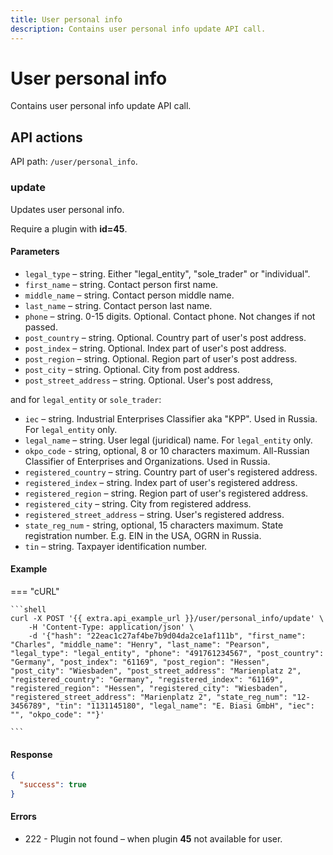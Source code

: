 ```yaml
---
title: User personal info
description: Contains user personal info update API call. 
---
```


# User personal info

Contains user personal info update API call.


## API actions

API path: `/user/personal_info`.

### update

Updates user personal info.

Require a plugin with **id=45**.

#### Parameters

* `legal_type` – string. Either "legal_entity", "sole_trader" or "individual".
* `first_name` – string. Contact person first name.
* `middle_name` – string. Contact person middle name.
* `last_name` – string. Contact person last name.
* `phone` – string. 0-15 digits. Optional. Contact phone. Not changes if not passed.
* `post_country` – string. Optional. Country part of user's post address.
* `post_index` – string. Optional. Index part of user's post address.
* `post_region` – string. Optional. Region part of user's post address.
* `post_city` – string. Optional. City from post address.
* `post_street_address` – string. Optional. User's post address,

and for `legal_entity` or `sole_trader`:

* `iec` – string. Industrial Enterprises Classifier aka "KPP". Used in Russia. For `legal_entity` only.
* `legal_name` – string. User legal (juridical) name. For `legal_entity` only.
* `okpo_code` - string, optional, 8 or 10 characters maximum. All-Russian Classifier of Enterprises and Organizations. Used in Russia.
* `registered_country` – string. Country part of user's registered address.
* `registered_index` – string. Index part of user's registered address.
* `registered_region` – string. Region part of user's registered address.
* `registered_city` – string. City from registered address.
* `registered_street_address` – string. User's registered address.
* `state_reg_num` - string, optional, 15 characters maximum. State registration number. E.g. EIN in the USA, OGRN in Russia.
* `tin` – string. Taxpayer identification number.

#### Example

=== "cURL"

    ```shell
    curl -X POST '{{ extra.api_example_url }}/user/personal_info/update' \
        -H 'Content-Type: application/json' \
        -d '{"hash": "22eac1c27af4be7b9d04da2ce1af111b", "first_name": "Charles", "middle_name": "Henry", "last_name": "Pearson", "legal_type": "legal_entity", "phone": "491761234567", "post_country": "Germany", "post_index": "61169", "post_region": "Hessen", "post_city": "Wiesbaden", "post_street_address": "Marienplatz 2", "registered_country": "Germany", "registered_index": "61169", "registered_region": "Hessen", "registered_city": "Wiesbaden", "registered_street_address": "Marienplatz 2", "state_reg_num": "12-3456789", "tin": "1131145180", "legal_name": "E. Biasi GmbH", "iec": "", "okpo_code": ""}'

    ```

#### Response

```json
{
  "success": true
}
```

#### Errors

* 222 - Plugin not found – when plugin **45** not available for user.
